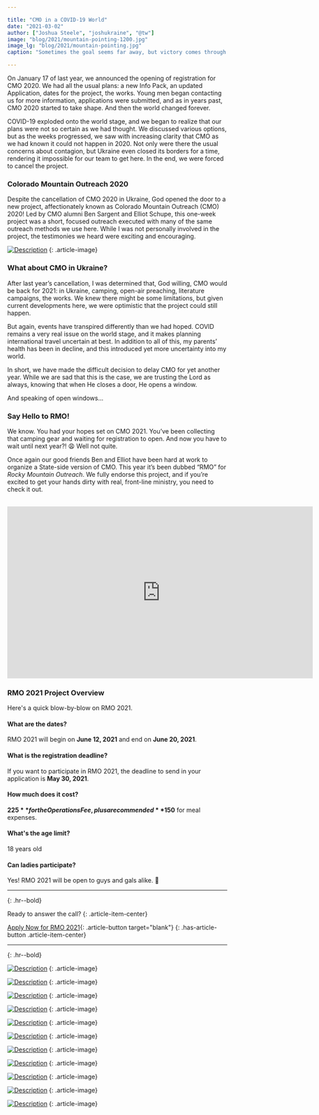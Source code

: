 ```yaml
---

title: "CMO in a COVID-19 World"
date: "2021-03-02"
author: ["Joshua Steele", "joshukraine", "@tw"]
image: "blog/2021/mountain-pointing-1200.jpg"
image_lg: "blog/2021/mountain-pointing.jpg"
caption: "Sometimes the goal seems far away, but victory comes through perseverance."

---
```


On January 17 of last year, we announced the opening of registration for CMO 2020. We had all the usual plans: a new Info Pack, an updated Application, dates for the project, the works. Young men began contacting us for more information, applications were submitted, and as in years past, CMO 2020 started to take shape. And then the world changed forever.

COVID-19 exploded onto the world stage, and we began to realize that our plans were not so certain as we had thought. We discussed various options, but as the weeks progressed, we saw with increasing clarity that CMO as we had known it could not happen in 2020. Not only were there the usual concerns about contagion, but Ukraine even closed its borders for a time, rendering it impossible for our team to get here. In the end, we were forced to cancel the project.

### Colorado Mountain Outreach 2020

Despite the cancellation of CMO 2020 in Ukraine, God opened the door to a new project, affectionately known as Colorado Mountain Outreach (CMO) 2020! Led by CMO alumni Ben Sargent and Elliot Schupe, this one-week project was a short, focused outreach executed with many of the same outreach methods we use here. While I was not personally involved in the project, the testimonies we heard were exciting and encouraging.

[![Description](/assets/images/blog/2021/colorado-mo-700w.jpg)](/assets/images/blog/2021/colorado-mo-1024w.jpg)
{: .article-image}

### What about CMO in Ukraine?

After last year’s cancellation, I was determined that, God willing, CMO would be back for 2021: in Ukraine, camping, open-air preaching, literature campaigns, the works. We knew there might be some limitations, but given current developments here, we were optimistic that the project could still happen.

But again, events have transpired differently than we had hoped. COVID remains a very real issue on the world stage, and it makes planning international travel uncertain at best. In addition to all of this, my parents’ health has been in decline, and this introduced yet more uncertainty into my world.

In short, we have made the difficult decision to delay CMO for yet another year. While we are sad that this is the case, we are trusting the Lord as always, knowing that when He closes a door, He opens a window.

And speaking of open windows...

### Say Hello to RMO!

We know. You had your hopes set on CMO 2021. You’ve been collecting that camping gear and waiting for registration to open. And now you have to wait until next year?! 😩 Well not quite.

Once again our good friends Ben and Elliot have been hard at work to organize a State-side version of CMO. This year it’s been dubbed “RMO” for *Rocky Mountain Outreach*. We fully endorse this project, and if you’re excited to get your hands dirty with real, front-line ministry, you need to check it out.

<br>
<iframe width="700" height="394" src="https://www.youtube.com/embed/M72rgzTxvd0" frameborder="0" allow="accelerometer; autoplay; clipboard-write; encrypted-media; gyroscope; picture-in-picture" allowfullscreen></iframe>
<br>

### RMO 2021 Project Overview

Here's a quick blow-by-blow on RMO 2021.

#### What are the dates?

RMO 2021 will begin on **June 12, 2021** and end on **June 20, 2021**.

#### What is the registration deadline?

If you want to participate in RMO 2021, the deadline to send in your application is **May 30, 2021**.

#### How much does it cost?

**$225** for the Operations Fee, plus a recommended **$150** for meal expenses.

#### What's the age limit?

18 years old

#### Can ladies participate?

Yes! RMO 2021 will be open to guys and gals alike. 🙂

---
{: .hr--bold}

Ready to answer the call?
{: .article-item-center}

[Apply Now for RMO 2021](https://www.onwardforchrist.org/colorado-mountain-outreach-2020){: .article-button target="blank"}
{: .has-article-button .article-item-center}

---
{: .hr--bold}

[![Description](/assets/images/blog/2021/ben-n-friends-sidewalk-700w.jpg)](/assets/images/blog/2021/ben-n-friends-sidewalk-1600w.jpg)
{: .article-image}

[![Description](/assets/images/blog/2021/hikers-lake-700w.jpg)](/assets/images/blog/2021/hikers-lake-1600w.jpg)
{: .article-image}

[![Description](/assets/images/blog/2021/hands-in-rubber-bands-700w.jpg)](/assets/images/blog/2021/hands-in-rubber-bands-1024w.jpg)
{: .article-image}

[![Description](/assets/images/blog/2021/beach-2-700w.jpg)](/assets/images/blog/2021/beach-2-2000w.jpg)
{: .article-image}

[![Description](/assets/images/blog/2021/hillside-group-700w.jpg)](/assets/images/blog/2021/hillside-group-1600w.jpg)
{: .article-image}

[![Description](/assets/images/blog/2021/isaiah-selfie-group-700w.jpg)](/assets/images/blog/2021/isaiah-selfie-group-1600w.jpg)
{: .article-image}

[![Description](/assets/images/blog/2021/mountain-view-700w.jpg)](/assets/images/blog/2021/mountain-view-1600w.jpg)
{: .article-image}

[![Description](/assets/images/blog/2021/beach-1-700w.jpg)](/assets/images/blog/2021/beach-1-2000w.jpg)
{: .article-image}

[![Description](/assets/images/blog/2021/outreach-prayer-700h.jpg)](/assets/images/blog/2021/outreach-prayer-1600h.jpg)
{: .article-image}

[![Description](/assets/images/blog/2021/sargents-schupes-group-700w.jpg)](/assets/images/blog/2021/sargents-schupes-group-1600w.jpg)
{: .article-image}

[![Description](/assets/images/blog/2021/tents-mountain-side-700w.jpg)](/assets/images/blog/2021/tents-mountain-side-1600w.jpg)
{: .article-image}
